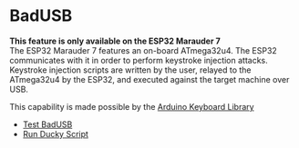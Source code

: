 # BadUSB
<b>This feature is only available on the ESP32 Marauder 7</b>  
The ESP32 Marauder 7 features an on-board ATmega32u4. The ESP32 communicates with it in order to perform keystroke injection attacks.  
Keystroke injection scripts are written by the user, relayed to the ATmega32u4 by the ESP32, and executed against the target machine over USB.  

This capability is made possible by the [Arduino Keyboard Library](https://github.com/arduino-libraries/Keyboard)

- [Test BadUSB](test-badusb)
- [Run Ducky Script](run-ducky-script)